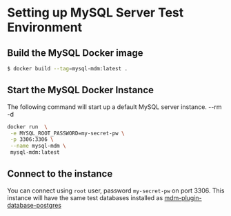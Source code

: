 # Setting up MySQL Server  Test Environment

## Build the MySQL Docker image

```bash
$ docker build --tag=mysql-mdm:latest .
```

## Start the MySQL Docker Instance

The following command will start up a default MySQL server instance.
--rm -d
```bash
docker run  \
 -e MYSQL_ROOT_PASSWORD=my-secret-pw \
 -p 3306:3306 \
 --name mysql-mdm \
 mysql-mdm:latest
```

## Connect to the instance

You can connect using `root` user, password `my-secret-pw` on port 3306.
This instance will have the same test databases installed as 
[mdm-plugin-database-postgres](https://github.com/MauroDataMapper-Plugins/mdm-plugin-database-postgresql)
